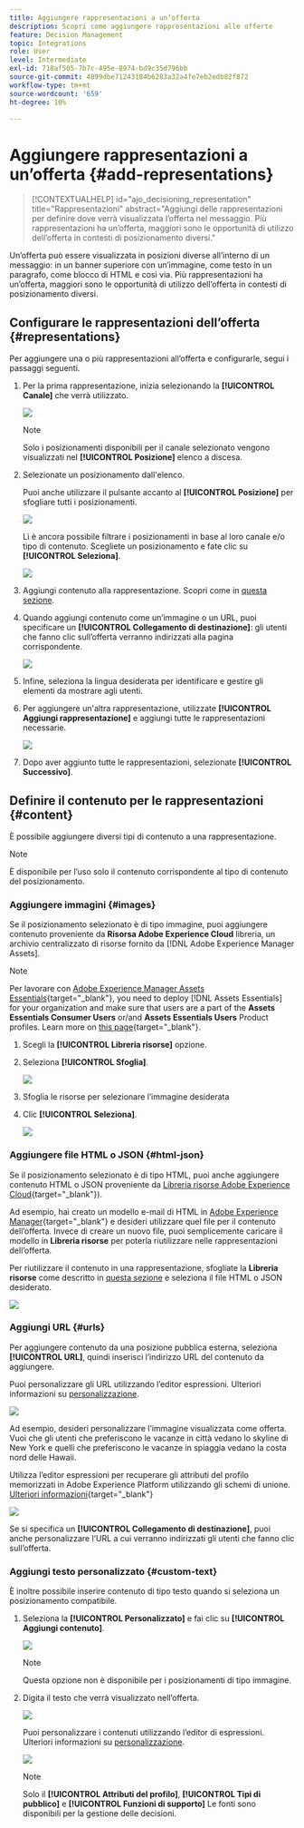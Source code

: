 ```yaml
---
title: Aggiungere rappresentazioni a un’offerta
description: Scopri come aggiungere rappresentazioni alle offerte
feature: Decision Management
topic: Integrations
role: User
level: Intermediate
exl-id: 718af505-7b7c-495e-8974-bd9c35d796bb
source-git-commit: 4899dbe71243184b6283a32a4fe7eb2edb82f872
workflow-type: tm+mt
source-wordcount: '659'
ht-degree: 10%

---
```


# Aggiungere rappresentazioni a un’offerta {#add-representations}

>[!CONTEXTUALHELP]
>id="ajo_decisioning_representation"
>title="Rappresentazioni"
>abstract="Aggiungi delle rappresentazioni per definire dove verrà visualizzata l’offerta nel messaggio. Più rappresentazioni ha un’offerta, maggiori sono le opportunità di utilizzo dell’offerta in contesti di posizionamento diversi."

Un’offerta può essere visualizzata in posizioni diverse all’interno di un messaggio: in un banner superiore con un’immagine, come testo in un paragrafo, come blocco di HTML e così via. Più rappresentazioni ha un’offerta, maggiori sono le opportunità di utilizzo dell’offerta in contesti di posizionamento diversi.

## Configurare le rappresentazioni dell’offerta {#representations}

Per aggiungere una o più rappresentazioni all’offerta e configurarle, segui i passaggi seguenti.

1. Per la prima rappresentazione, inizia selezionando la **[!UICONTROL Canale]** che verrà utilizzato.

   ![](../assets/channel-placement.png)

   >[!NOTE]
   >
   >Solo i posizionamenti disponibili per il canale selezionato vengono visualizzati nel **[!UICONTROL Posizione]** elenco a discesa.

1. Selezionate un posizionamento dall&#39;elenco.

   Puoi anche utilizzare il pulsante accanto al **[!UICONTROL Posizione]** per sfogliare tutti i posizionamenti.

   ![](../assets/browse-button-placements.png)

   Lì è ancora possibile filtrare i posizionamenti in base al loro canale e/o tipo di contenuto. Scegliete un posizionamento e fate clic su **[!UICONTROL Seleziona]**.

   ![](../assets/browse-placements.png)

1. Aggiungi contenuto alla rappresentazione. Scopri come in [questa sezione](#content).

1. Quando aggiungi contenuto come un’immagine o un URL, puoi specificare un **[!UICONTROL Collegamento di destinazione]**: gli utenti che fanno clic sull’offerta verranno indirizzati alla pagina corrispondente.

   ![](../assets/offer-destination-link.png)

1. Infine, seleziona la lingua desiderata per identificare e gestire gli elementi da mostrare agli utenti.

1. Per aggiungere un&#39;altra rappresentazione, utilizzate **[!UICONTROL Aggiungi rappresentazione]** e aggiungi tutte le rappresentazioni necessarie.

   ![](../assets/offer-add-representation.png)

1. Dopo aver aggiunto tutte le rappresentazioni, selezionate **[!UICONTROL Successivo]**.

## Definire il contenuto per le rappresentazioni {#content}

È possibile aggiungere diversi tipi di contenuto a una rappresentazione.

>[!NOTE]
>
>È disponibile per l’uso solo il contenuto corrispondente al tipo di contenuto del posizionamento.

### Aggiungere immagini {#images}

Se il posizionamento selezionato è di tipo immagine, puoi aggiungere contenuto proveniente da **Risorsa Adobe Experience Cloud** libreria, un archivio centralizzato di risorse fornito da [!DNL Adobe Experience Manager Assets].

>[!NOTE]
>
> Per lavorare con [Adobe Experience Manager Assets Essentials](https://experienceleague.adobe.com/docs/experience-manager-assets-essentials/help/introduction.html){target="_blank"}, you need to deploy [!DNL Assets Essentials] for your organization and make sure that users are a part of the **Assets Essentials Consumer Users** or/and **Assets Essentials Users** Product profiles. Learn more on [this page](https://experienceleague.adobe.com/docs/experience-manager-assets-essentials/help/get-started-admins/deploy-administer.html?lang=it){target="_blank"}.

1. Scegli la **[!UICONTROL Libreria risorse]** opzione.

1. Seleziona **[!UICONTROL Sfoglia]**.

   ![](../assets/offer-browse-asset-library.png)

1. Sfoglia le risorse per selezionare l’immagine desiderata

1. Clic **[!UICONTROL Seleziona]**.

   ![](../assets/offer-select-asset.png)

### Aggiungere file HTML o JSON {#html-json}

Se il posizionamento selezionato è di tipo HTML, puoi anche aggiungere contenuto HTML o JSON proveniente da [Libreria risorse Adobe Experience Cloud](https://experienceleague.adobe.com/docs/experience-manager-assets-essentials/help/introduction.html){target="_blank"}).

Ad esempio, hai creato un modello e-mail di HTML in [Adobe Experience Manager](https://experienceleague.adobe.com/docs/experience-manager.html){target="_blank"} e desideri utilizzare quel file per il contenuto dell’offerta. Invece di creare un nuovo file, puoi semplicemente caricare il modello in **Libreria risorse** per poterla riutilizzare nelle rappresentazioni dell’offerta.

Per riutilizzare il contenuto in una rappresentazione, sfogliate la **Libreria risorse** come descritto in [questa sezione](#images) e seleziona il file HTML o JSON desiderato.

![](../assets/offer-browse-asset-library-json.png)

### Aggiungi URL {#urls}

Per aggiungere contenuto da una posizione pubblica esterna, seleziona **[!UICONTROL URL]**, quindi inserisci l’indirizzo URL del contenuto da aggiungere.

Puoi personalizzare gli URL utilizzando l’editor espressioni. Ulteriori informazioni su [personalizzazione](../../personalization/personalize.md#use-expression-editor).

![](../assets/offer-content-url.png)

Ad esempio, desideri personalizzare l’immagine visualizzata come offerta. Vuoi che gli utenti che preferiscono le vacanze in città vedano lo skyline di New York e quelli che preferiscono le vacanze in spiaggia vedano la costa nord delle Hawaii.

Utilizza l’editor espressioni per recuperare gli attributi del profilo memorizzati in Adobe Experience Platform utilizzando gli schemi di unione. [Ulteriori informazioni](https://experienceleague.adobe.com/docs/experience-platform/profile/union-schemas/union-schemas-overview.html){target="_blank"}

![](../assets/offer-content-url-personalization.png)

Se si specifica un **[!UICONTROL Collegamento di destinazione]**, puoi anche personalizzare l’URL a cui verranno indirizzati gli utenti che fanno clic sull’offerta.

### Aggiungi testo personalizzato {#custom-text}

È inoltre possibile inserire contenuto di tipo testo quando si seleziona un posizionamento compatibile.

1. Seleziona la **[!UICONTROL Personalizzato]** e fai clic su **[!UICONTROL Aggiungi contenuto]**.

   ![](../assets/offer-add-content.png)

   >[!NOTE]
   >
   >Questa opzione non è disponibile per i posizionamenti di tipo immagine.

1. Digita il testo che verrà visualizzato nell’offerta.

   ![](../assets/offer-text-content.png)

   Puoi personalizzare i contenuti utilizzando l’editor di espressioni. Ulteriori informazioni su [personalizzazione](../../personalization/personalize.md#use-expression-editor).

   ![](../assets/offer-personalization.png)

   >[!NOTE]
   >
   >Solo il **[!UICONTROL Attributi del profilo]**, **[!UICONTROL Tipi di pubblico]** e **[!UICONTROL Funzioni di supporto]** Le fonti sono disponibili per la gestione delle decisioni.


